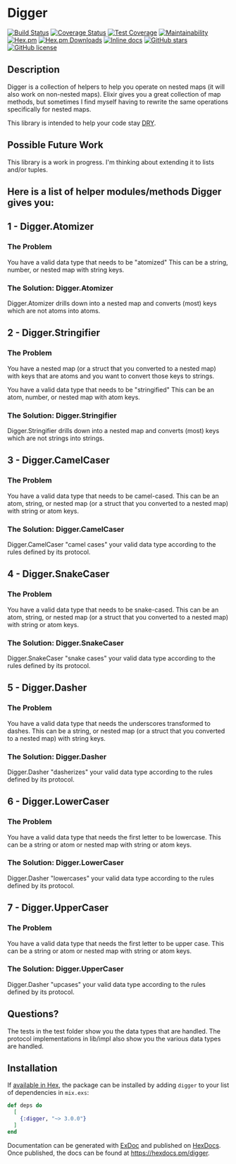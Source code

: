 # Digger

[![Build Status](https://travis-ci.org/treble37/digger.svg?branch=master)](https://travis-ci.org/treble37/digger)
[![Coverage Status](https://coveralls.io/repos/github/treble37/digger/badge.svg)](https://coveralls.io/github/treble37/digger)
[![Test Coverage](https://api.codeclimate.com/v1/badges/702151ab4712380d7d49/test_coverage)](https://codeclimate.com/github/treble37/digger/test_coverage)
[![Maintainability](https://api.codeclimate.com/v1/badges/702151ab4712380d7d49/maintainability)](https://codeclimate.com/github/treble37/digger/maintainability)
[![Hex.pm](https://img.shields.io/hexpm/v/digger.svg)](https://hex.pm/packages/digger)
[![Hex.pm Downloads](https://img.shields.io/hexpm/dt/digger.svg)](https://hex.pm/packages/digger)
[![Inline docs](http://inch-ci.org/github/treble37/digger.svg?branch=master)](http://inch-ci.org/github/treble37/digger)
[![GitHub stars](https://img.shields.io/github/stars/treble37/digger.svg)](https://github.com/treble37/digger/stargazers)
[![GitHub license](https://img.shields.io/badge/license-MIT-blue.svg)](https://raw.githubusercontent.com/treble37/digger/master/LICENSE)

## Description

Digger is a collection of helpers to help you operate on nested maps (it will also work on non-nested maps). Elixir gives you a great collection of map methods, but sometimes I find myself having to rewrite the same operations specifically for nested maps.

This library is intended to help your code stay [DRY](https://en.wikipedia.org/wiki/Don%27t_repeat_yourself).

## Possible Future Work

This library is a work in progress. I'm thinking about extending it to lists and/or tuples.

## Here is a list of helper modules/methods Digger gives you:

## 1 - Digger.Atomizer

### The Problem

You have a valid data type that needs to be "atomized" This can be a string, number, or nested map with string keys.

### The Solution: Digger.Atomizer

Digger.Atomizer drills down into a nested map and converts (most) keys which are not atoms into atoms.

## 2 - Digger.Stringifier

### The Problem

You have a nested map (or a struct that you converted to a nested map) with keys that are atoms and you want to convert those keys to strings.

You have a valid data type that needs to be "stringified" This can be an atom, number, or nested map with atom keys.

### The Solution: Digger.Stringifier

Digger.Stringifier drills down into a nested map and converts (most) keys which are not strings into strings.

## 3 - Digger.CamelCaser

### The Problem

You have a valid data type that needs to be camel-cased. This can be an atom, string, or nested map (or a struct that you converted to a nested map) with string or atom keys.

### The Solution: Digger.CamelCaser

Digger.CamelCaser "camel cases" your valid data type according to the rules defined by its protocol.

## 4 - Digger.SnakeCaser

### The Problem

You have a valid data type that needs to be snake-cased. This can be an atom, string, or nested map (or a struct that you converted to a nested map) with string or atom keys.

### The Solution: Digger.SnakeCaser

Digger.SnakeCaser "snake cases" your valid data type according to the rules defined by its protocol.

## 5 - Digger.Dasher

### The Problem

You have a valid data type that needs the underscores transformed to dashes. This can be a string, or nested map (or a struct that you converted to a nested map) with string keys.

### The Solution: Digger.Dasher

Digger.Dasher "dasherizes" your valid data type according to the rules defined by its protocol.

## 6 - Digger.LowerCaser

### The Problem

You have a valid data type that needs the first letter to be lowercase. This can be a string or atom or nested map with string or atom keys.

### The Solution: Digger.LowerCaser

Digger.Dasher "lowercases" your valid data type according to the rules defined by its protocol.

## 7 - Digger.UpperCaser

### The Problem

You have a valid data type that needs the first letter to be upper case. This can be a string or atom or nested map with string or atom keys.

### The Solution: Digger.UpperCaser

Digger.Dasher "upcases" your valid data type according to the rules defined by its protocol.

## Questions?

The tests in the test folder show you the data types that are handled. The protocol implementations in lib/impl also show you the various data types are handled.

## Installation

If [available in Hex](https://hex.pm/docs/publish), the package can be installed
by adding `digger` to your list of dependencies in `mix.exs`:

```elixir
def deps do
  [
    {:digger, "~> 3.0.0"}
  ]
end
```

Documentation can be generated with [ExDoc](https://github.com/elixir-lang/ex_doc)
and published on [HexDocs](https://hexdocs.pm). Once published, the docs can
be found at <https://hexdocs.pm/digger>.

